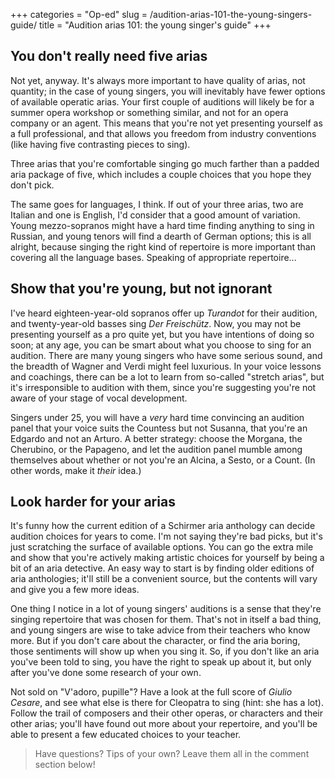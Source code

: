 +++
categories = "Op-ed"
slug = /audition-arias-101-the-young-singers-guide/
title = "Audition arias 101: the young singer&#039;s guide"
+++

## You don't really need five arias

Not yet, anyway. It's always more important to have quality of arias, not quantity; in the case of young singers, you will inevitably have fewer options of available operatic arias. Your first couple of auditions will likely be for a summer opera workshop or something similar, and not for an opera company or an agent. This means that you're not yet presenting yourself as a full professional, and that allows you freedom from industry conventions (like having five contrasting pieces to sing).

Three arias that you're comfortable singing go much farther than a padded aria package of five, which includes a couple choices that you hope they don't pick. 

The same goes for languages, I think. If out of your three arias, two are Italian and one is English, I'd consider that a good amount of variation. Young mezzo-sopranos might have a hard time finding anything to sing in Russian, and young tenors will find a dearth of German options; this is all alright, because singing the right kind of repertoire is more important than covering all the language bases. Speaking of appropriate repertoire...

## Show that you're young, but not ignorant

I've heard eighteen-year-old sopranos offer up *Turandot* for their audition, and twenty-year-old basses sing *Der Freischütz*. Now, you may not be presenting yourself as a pro quite yet, but you have intentions of doing so soon; at any age, you can be smart about what you choose to sing for an audition. There are many young singers who have some serious sound, and the breadth of Wagner and Verdi might feel luxurious. In your voice lessons and coachings, there can be a lot to learn from so-called "stretch arias", but it's irresponsible to audition with them, since you're suggesting you're not aware of your stage of vocal development.

Singers under 25, you will have a *very* hard time convincing an audition panel that your voice suits the Countess but not Susanna, that you're an Edgardo and not an Arturo. A better strategy: choose the Morgana, the Cherubino, or the Papageno, and let the audition panel mumble among themselves about whether or not you're an Alcina, a Sesto, or a Count. (In other words, make it *their* idea.)

## Look harder for your arias

It's funny how the current edition of a Schirmer aria anthology can decide audition choices for years to come. I'm not saying they're bad picks, but it's just scratching the surface of available options. You can go the extra mile and show that you're actively making artistic choices for yourself by being a bit of an aria detective. An easy way to start is by finding older editions of aria anthologies; it'll still be a convenient source, but the contents will vary and give you a few more ideas. 

One thing I notice in a lot of young singers' auditions is a sense that they're singing repertoire that was chosen for them. That's not in itself a bad thing, and young singers are wise to take advice from their teachers who know more. But if you don't care about the character, or find the aria boring, those sentiments will show up when you sing it. So, if you don't like an aria you've been told to sing, you have the right to speak up about it, but only after you've done some research of your own.

Not sold on "V'adoro, pupille"? Have a look at the full score of *Giulio Cesare*, and see what else is there for Cleopatra to sing (hint: she has a lot). Follow the trail of composers and their other operas, or characters and their other arias; you'll have found out more about your repertoire, and you'll be able to present a few educated choices to your teacher.

>Have questions? Tips of your own? Leave them all in the comment section below!
